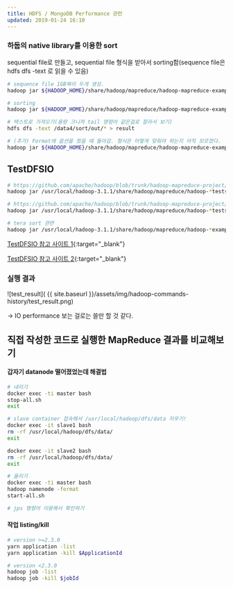 ```yaml
---
title: HDFS / MongoDB Performance 관련
updated: 2019-01-24 16:10
---
```


### 하둡의 native library를 이용한 sort

sequential file로 만들고, sequential file 형식을 받아서 sorting함(sequence file은 hdfs dfs -text <src> 로 읽을 수 있음)

```sh
# sequence file 1GB짜리 두개 생성.
hadoop jar ${HADOOP_HOME}/share/hadoop/mapreduce/hadoop-mapreduce-examples-*.jar randomwriter -D mapreduce.randomwriter.bytespermap=1073741824 -D mapreduce.randomwriter.mapsperhost=1 /data/sort/in

# sorting
hadoop jar ${HADOOP_HOME}/share/hadoop/mapreduce/hadoop-mapreduce-examples-*.jar sort /data/sort/in /data/sort/out

# 텍스트로 가져오기(용량 크니까 tail 명령어 같은걸로 잘라서 보기)
hdfs dfs -text /data4/sort/out/* > result

# (추가) Format에 옵션을 줬을 때 돌아감. 형식은 어떻게 맞춰야 하는지 아직 모르겠다.
hadoop jar ${HADOOP_HOME}/share/hadoop/mapreduce/hadoop-mapreduce-examples-*.jar sort -inFormat org.apache.hadoop.mapreduce.lib.input.TextInputFormat -outFormat org.apache.hadoop.mapreduce.lib.output.TextOutputFormat -outKey org.apache.hadoop.io.LongWritable -outValue org.apache.hadoop.io.Text /tmpya /ho/
```

<div class="divider"></div>

## TestDFSIO

```sh
# https://github.com/apache/hadoop/blob/trunk/hadoop-mapreduce-project/hadoop-mapreduce-client/hadoop-mapreduce-client-jobclient/src/test/java/org/apache/hadoop/fs/TestDFSIO.java
hadoop jar /usr/local/hadoop-3.1.1/share/hadoop/mapreduce/hadoop-*tests* TestDFSIO

# https://github.com/apache/hadoop/blob/trunk/hadoop-mapreduce-project/hadoop-mapreduce-client/hadoop-mapreduce-client-jobclient/src/test/java/org/apache/hadoop/fs/DFSCIOTest.java
hadoop jar /usr/local/hadoop-3.1.1/share/hadoop/mapreduce/hadoop-*tests* DFSCIOTest

# tera sort 관련
hadoop jar /usr/local/hadoop-3.1.1/share/hadoop/mapreduce/hadoop-*examples*.jar teragen
```

[TestDFSIO 참고 사이트 1](https://medium.com/ymedialabs-innovation/hadoop-performance-evaluation-by-benchmarking-and-stress-testing-with-terasort-and-testdfsio-444b22c77db2){:target="_blank"}

[TestDFSIO 참고 사이트 2](https://community.pivotal.io/s/article/Running-DFSIO-MapReduce-benchmark-test){:target="_blank"}


### 실행 결과

![test_result]( {{ site.baseurl }}/assets/img/hadoop-commands-history/test_result.png)

-> IO performance 보는 걸로는 쓸만 할 것 같다.

<div class="divider"></div>
<div class="divider"></div>

## 직접 작성한 코드로 실행한 MapReduce 결과를 비교해보기

#### 갑자기 datanode 떨어졌었는데 해결법
```sh
# 내리기
docker exec -ti master bash 
stop-all.sh
exit

# slave container 접속해서 /usr/local/hadoop/dfs/data 지우기!
docker exec -it slave1 bash 
rm -rf /usr/local/hadoop/dfs/data/
exit

docker exec -it slave2 bash 
rm -rf /usr/local/hadoop/dfs/data/
exit

# 올리기
docker exec -ti master bash 
hadoop namenode -format
start-all.sh

# jps 명령어 이용해서 확인하기
```

#### 작업 listing/kill
```sh
# version >=2.3.0
yarn application -list
yarn application -kill $ApplicationId

# version <2.3.0
hadoop job -list
hadoop job -kill $jobId
```
